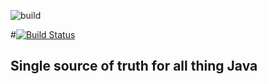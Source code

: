 ![build](https://github.com/saurabhpro/JAVA/actions/workflows/maven.yml/badge.svg)

#[![Build Status](https://travis-ci.com/saurabhpro/JAVA.svg?branch=master)](https://travis-ci.com/saurabhpro/JAVA)

## Single source of truth for all thing Java
